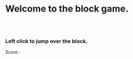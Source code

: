 <!DOCTYPE html>
<html lang="en" onclick="jump()">
  <head>
    <meta charset="UTF-8" />
    <title>Block Game</title>
    <link rel="stylesheet" href="style.css" />
  </head>
  <body>
    <h1> Welcome to the block game. </h1> </br> </br>
    <h3> Left click to jump over the block. </h3>
    <div id="game">
      <div id="character"></div>
      <div id="block"></div>
    </div>
    <p> Score : <span id="scoreSpan"></span></p>
  </body>
  <script src="script.js"></script>
</html>

